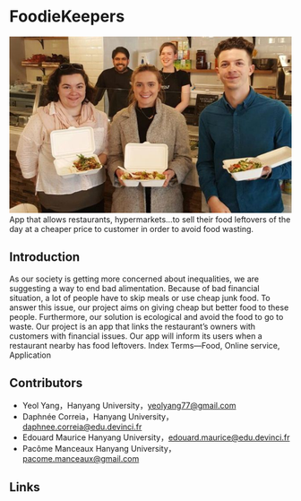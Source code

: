 # FoodieKeepers
![](https://github.com/Ediwna/FoodieKeepers/blob/main/rec/wasteFood.jpg)  
App that allows restaurants, hypermarkets...to sell their food leftovers of the day at a cheaper price to customer in order to avoid food wasting.

## Introduction
As our society is getting more concerned about inequalities, we are suggesting a way to end bad alimentation. Because of bad financial situation, a lot of people have to skip meals or use cheap junk food. To answer this issue, our project aims on giving cheap but better food to these people. Furthermore, our solution is ecological and avoid the food to go to waste. Our project is an app that links the restaurant’s owners with customers with financial issues. Our app will inform its users when a restaurant nearby has food leftovers. Index Terms—Food, Online service, Application  

## Contributors
* Yeol Yang，Hanyang University，yeolyang77@gmail.com  
* Daphnée Correia，Hanyang University，daphnee.correia@edu.devinci.fr  
* Edouard Maurice Hanyang University，edouard.maurice@edu.devinci.fr  
* Pacôme Manceaux Hanyang University，pacome.manceaux@gmail.com  


## Links
